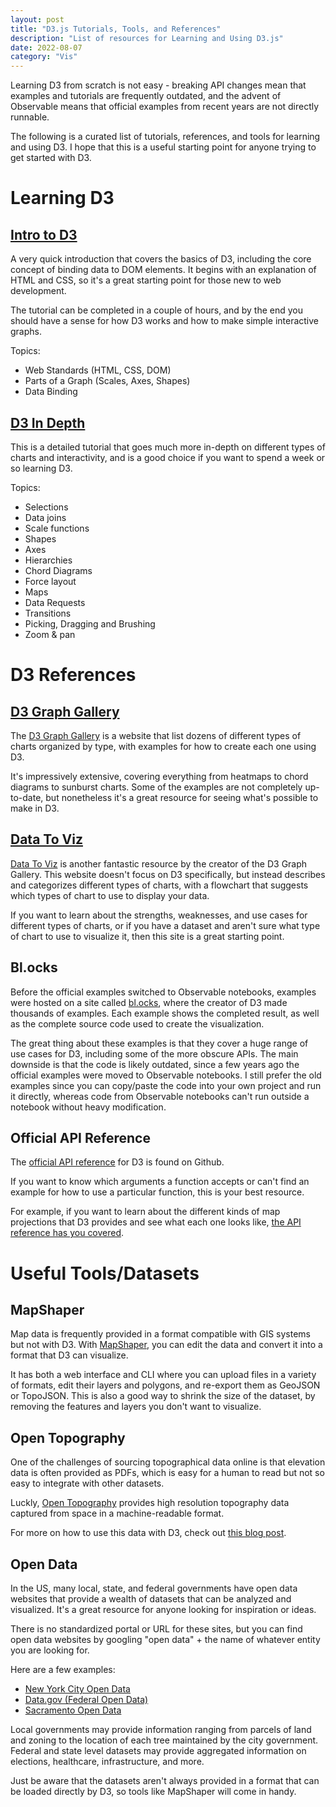 ```yaml
---
layout: post
title: "D3.js Tutorials, Tools, and References"
description: "List of resources for Learning and Using D3.js"
date: 2022-08-07
category: "Vis"
---
```

Learning D3 from scratch is not easy - breaking API changes mean that examples and tutorials are frequently outdated, and the advent of Observable means that official examples from recent years are not directly runnable.

The following is a curated list of tutorials, references, and tools for learning and using D3. I hope that this is a useful starting point for anyone trying to get started with D3. 

# Learning D3

## [Intro to D3](https://yangdanny97.github.io/intro-to-d3)

A very quick introduction that covers the basics of D3, including the core concept of binding data to DOM elements. It begins with an explanation of HTML and CSS, so it's a great starting point for those new to web development. 

The tutorial can be completed in a couple of hours, and by the end you should have a sense for how D3 works and how to make simple interactive graphs.

Topics:
- Web Standards (HTML, CSS, DOM)
- Parts of a Graph (Scales, Axes, Shapes)
- Data Binding

## [D3 In Depth](https://www.d3indepth.com)

This is a detailed tutorial that goes much more in-depth on different types of charts and interactivity, and is a good choice if you want to spend a week or so learning D3.

Topics:
- Selections
- Data joins
- Scale functions
- Shapes
- Axes
- Hierarchies
- Chord Diagrams
- Force layout
- Maps
- Data Requests
- Transitions
- Picking, Dragging and Brushing
- Zoom & pan

# D3 References

## [D3 Graph Gallery](https://www.d3-graph-gallery.com/)

The [D3 Graph Gallery](https://www.d3-graph-gallery.com/) is a website that list dozens of different types of charts organized by type, with examples for how to create each one using D3. 

It's impressively extensive, covering everything from heatmaps to chord diagrams to sunburst charts. Some of the examples are not completely up-to-date, but nonetheless it's a great resource for seeing what's possible to make in D3.

## [Data To Viz](https://www.data-to-viz.com/)

[Data To Viz](https://www.data-to-viz.com/) is another fantastic resource by the creator of the D3 Graph Gallery. This website doesn't focus on D3 specifically, but instead describes and categorizes different types of charts, with a flowchart that suggests which types of chart to use to display your data.

If you want to learn about the strengths, weaknesses, and use cases for different types of charts, or if you have a dataset and aren't sure what type of chart to use to visualize it, then this site is a great starting point.

## Bl.ocks

Before the official examples switched to Observable notebooks, examples were hosted on a site called [bl.ocks](https://bl.ocks.org/mbostock), where the creator of D3 made thousands of examples. Each example shows the completed result, as well as the complete source code used to create the visualization. 

The great thing about these examples is that they cover a huge range of use cases for D3, including some of the more obscure APIs. The main downside is that the code is likely outdated, since a few years ago the official examples were moved to Observable notebooks. I still prefer the old examples since you can copy/paste the code into your own project and run it directly, whereas code from Observable notebooks can't run outside a notebook without heavy modification.

## Official API Reference

The [official API reference](https://github.com/d3/d3/blob/main/API.md) for D3 is found on Github. 

If you want to know which arguments a function accepts or can't find an example for how to use a particular function, this is your best resource. 

For example, if you want to learn about the different kinds of map projections that D3 provides and see what each one looks like, [the API reference has you covered](https://github.com/d3/d3-geo/blob/v3.0.1/README.md#geoAzimuthalEqualArea).


# Useful Tools/Datasets

## MapShaper

Map data is frequently provided in a format compatible with GIS systems but not with D3. With [MapShaper](https://mapshaper.org), you can edit the data and convert it into a format that D3 can visualize. 

It has both a web interface and CLI where you can upload files in a variety of formats, edit their layers and polygons, and re-export them as GeoJSON or TopoJSON. This is also a good way to shrink the size of the dataset, by removing the features and layers you don't want to visualize.

## Open Topography

One of the challenges of sourcing topographical data online is that elevation data is often provided as PDFs, which is easy for a human to read but not so easy to integrate with other datasets.

Luckly, [Open Topography](https://portal.opentopography.org) provides high resolution topography data captured from space in a machine-readable format. 

For more on how to use this data with D3, check out [this blog post](https://yangdanny97.github.io/blog/2020/11/26/D3-elevations).

## Open Data

In the US, many local, state, and federal governments have open data websites that provide a wealth of datasets that can be analyzed and visualized. It's a great resource for anyone looking for inspiration or ideas. 

There is no standardized portal or URL for these sites, but you can find open data websites by googling "open data" + the name of whatever entity you are looking for.

Here are a few examples:
- [New York City Open Data](https://opendata.cityofnewyork.us/)
- [Data.gov (Federal Open Data)](https://data.gov/)
- [Sacramento Open Data](https://data.cityofsacramento.org/)

Local governments may provide information ranging from parcels of land and zoning to the location of each tree maintained by the city government. Federal and state level datasets may provide aggregated information on elections, healthcare, infrastructure, and more.

Just be aware that the datasets aren't always provided in a format that can be loaded directly by D3, so tools like MapShaper will come in handy.

